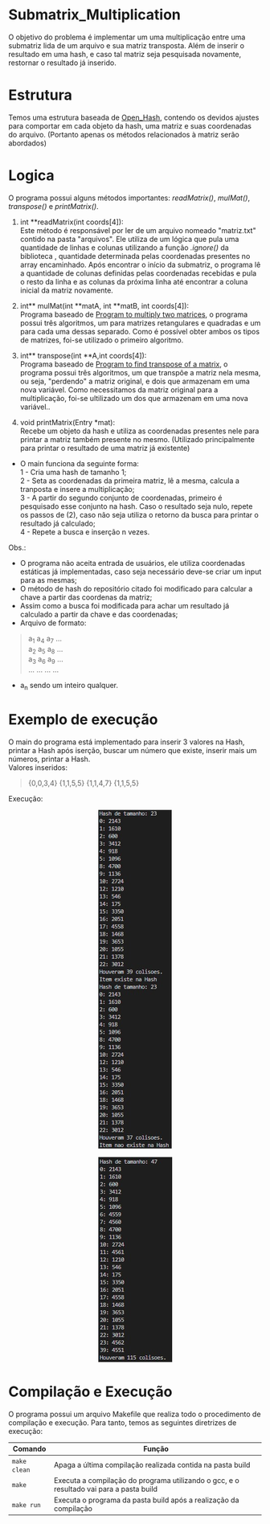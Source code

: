# Submatrix_Multiplication
O objetivo do problema é implementar um uma multiplicação entre uma submatriz lida de um arquivo e sua matriz transposta. Além de inserir o resultado em uma hash, e caso tal matriz seja pesquisada novamente, restornar o resultado já inserido.
# Estrutura
Temos uma estrutura baseada de [Open_Hash](https://github.com/Couto1411/Open_Hash), contendo os devidos ajustes para comportar em cada objeto da hash, uma matriz e suas coordenadas do arquivo. (Portanto apenas os métodos relacionados à matriz serão abordados)
# Logica

O programa possui alguns métodos importantes: *readMatrix()*, *mulMat()*, *transpose()* e *printMatrix()*.
1) int **readMatrix(int coords[4]):      
Este método é responsável por ler de um arquivo nomeado "matriz.txt" contido na pasta "arquivos". Ele utiliza de um lógica que pula uma quantidade de linhas e colunas utilizando a função *.ignore()* da biblioteca <fstream>, quantidade determinada pelas coordenadas presentes no array encaminhado. Após encontrar o início da submatriz, o programa lê a quantidade de colunas definidas pelas coordenadas recebidas e pula o resto da linha e as colunas da próxima linha até encontrar a coluna inicial da matriz novamente.

2) int** mulMat(int **matA, int **matB, int coords[4]):      
Programa baseado de [Program to multiply two matrices](https://www.geeksforgeeks.org/c-program-multiply-two-matrices/), o programa possui três algoritmos, um para matrizes retangulares e quadradas e um para cada uma dessas separado. Como é possível obter ambos os tipos de matrizes, foi-se utilizado o primeiro algoritmo.

3) int** transpose(int **A,int coords[4]):       
Programa baseado de [Program to find transpose of a matrix](https://www.geeksforgeeks.org/program-to-find-transpose-of-a-matrix/), o programa possui três algoritmos, um que transpõe a matriz nela mesma, ou seja, "perdendo" a matriz original, e dois que armazenam em uma nova variável. Como necessitamos da matriz original para a multiplicação, foi-se ultilizado um dos que armazenam em uma nova variável..

4) void printMatrix(Entry *mat):       
Recebe um objeto da hash e utiliza as coordenadas presentes nele para printar a matriz também presente no mesmo. (Utilizado principalmente para printar o resultado de uma matriz já existente)

- O main funciona da seguinte forma:     
    1 - Cria uma hash de tamanho 1;      
    2 - Seta as coordenadas da primeira matriz, lê a mesma, calcula a tranposta e insere a multiplicação;     
    3 - A partir do segundo conjunto de coordenadas, primeiro é pesquisado esse conjunto na hash. Caso o resultado seja nulo, repete os passos de (2), caso não seja utiliza o retorno da busca para printar o resultado já calculado;    
    4 - Repete a busca e inserção n vezes.

Obs.:      
- O programa não aceita entrada de usuários, ele utiliza coordenadas estáticas já implementadas, caso seja necessário deve-se criar um input para as mesmas;      
- O método de hash do repositório citado foi modificado para calcular a chave a partir das coordenas da matriz;    
- Assim como a busca foi modificada para achar um resultado já calculado a partir da chave e das coordenadas;    
- Arquivo de formato:

> a<sub>1</sub> a<sub>4</sub> a<sub>7</sub> ...    
> a<sub>2</sub> a<sub>5</sub> a<sub>8</sub> ...    
> a<sub>3</sub> a<sub>6</sub> a<sub>9</sub> ...    
> ... ... ... ...  

- a<sub>n</sub> sendo um inteiro qualquer.

# Exemplo de execução
O main do programa está implementado para inserir 3 valores na Hash, printar a Hash após iserção, buscar um número que existe, inserir mais um números, printar a Hash.    
Valores inseridos:

> {0,0,3,4}
> {1,1,5,5}
> {1,1,4,7}
> {1,1,5,5}

Execução:
</p>
<p align="center">
	<img src="imgs/exec.jpg"/> 
</p>    
<p align="center">
	<img src="imgs/exec2.jpg"/> 
</p>   

# Compilação e Execução

O programa possui um arquivo Makefile que realiza todo o procedimento de compilação e execução. Para tanto, temos as seguintes diretrizes de execução:


| Comando                |  Função                                                                                           |                     
| -----------------------| ------------------------------------------------------------------------------------------------- |
|  `make clean`          | Apaga a última compilação realizada contida na pasta build                                        |
|  `make`                | Executa a compilação do programa utilizando o gcc, e o resultado vai para a pasta build           |
|  `make run`            | Executa o programa da pasta build após a realização da compilação                                 |
